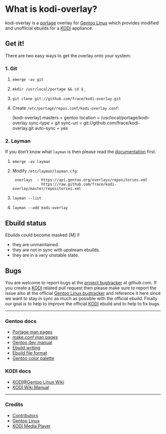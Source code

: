# What is kodi-overlay?
kodi-overlay is a [portage][external-portage] overlay for [Gentoo Linux][external-gentoo]
which provides modified and unofficial ebuilds for a [KODI][external-kodi] appliance.


## Get it!
There are two easy ways to get the overlay onto your system:


### 1. Git
1. `emerge -av git`
2. `mkdir /usr/local/portage && cd $_`
3. `git clone git://github.com/frace/kodi-overlay.git`
4. Create `/etc/portage/repos.conf/kodi-overlay.conf`:

	[kodi-overlay]
	masters = gentoo
	location = /usr/local/portage/kodi-overlay
	sync-type = git
	sync-uri = git://github.com/frace/kodi-overlay.git
	auto-sync = yes


### 2. Layman
If you don't know what `layman` is then please read the [documentation][docs-layman] first.

1. `emerge -av layman`
2. Modify `/etc/layman/layman.cfg`:

        overlays  : https://api.gentoo.org/overlays/repositories.xml
                    https://raw.github.com/frace/kodi-overlay/master/repositories.xml

3. `layman --list`
4. `layman --add kodi-overlay`

[docs-layman]: https://wiki.gentoo.org/wiki/Project:Overlays/User_Guide


## Ebuild status
Ebuilds could become masked [M] if
- they are unmaintained.
- they are not in sync with upstream ebuilds.
- they are in a very unstable state.


## Bugs
You are welcome to report bugs at the [project bugtracker][project-bugtracker] at github.com.
If you create a [KODI][external-kodi] related pull request then please make sure to report the
issue also at the official [Gentoo Linux bugtracker][gentoo-bugtracker] and reference it here
since we want to stay in sync as much as possible with the official ebuild. Finally our goal is
to help to improve the official [KODI][external-kodi] ebuild and to help to fix bugs.

[project-bugtracker]: https://github.com/frace/kodi-overlay/issues
[gentoo-bugtracker]: https://bugs.gentoo.org/


* * *
### Gentoo docs
- [Portage man pages][docs-gentoo-portage]
- [make.conf man pages][docs-gentoo-makeconf]
- [Gentoo dev manual][docs-devmanual]
- [Ebuild writing][docs-devmanual-ebuild]
- [Ebuild file format][docs-devmanual-ebuild-format]
- [Gentoo color palette][docs-gentoo-colors]

[docs-devmanual]: https://devmanual.gentoo.org
[docs-devmanual-ebuild]: https://devmanual.gentoo.org/ebuild-writing
[docs-devmanual-ebuild-format]: https://devmanual.gentoo.org/ebuild-writing/file-format
[docs-gentoo-colors]: https://www.gentoo.org/proj/en/desktop/artwork/colors.xml
[docs-gentoo-portage]: https://dev.gentoo.org/~zmedico/portage/doc/man/portage.5.html
[docs-gentoo-makeconf]: https://dev.gentoo.org/~zmedico/portage/doc/man/make.conf.5.html

### KODI docs
- [KODI@Gentoo Linux Wiki][docs-gentoo-wiki]
- [KODI Wiki Manual][docs-kodi-wiki]

[docs-gentoo-wiki]: https://wiki.gentoo.org/wiki/Kodi
[docs-kodi-wiki]: http://kodi.wiki


* * *
### Credits
- [Contributors][contrib-people]
- [Gentoo Linux][external-gentoo]
- [KODI Media Player][external-kodi]

[contrib-people]: https://github.com/frace/kodi-overlay/graphs/contributors


[external-gentoo]: https://www.gentoo.org
[external-kodi]: https://kodi.tv
[external-portage]: https://wiki.gentoo.org/wiki/Project:Portage
